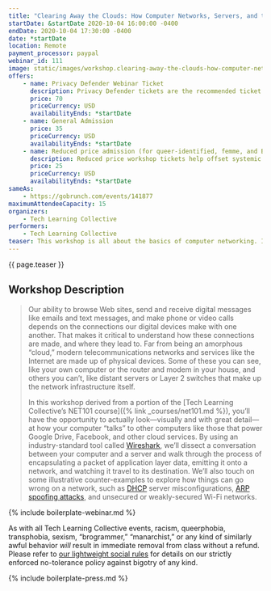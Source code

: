 ```yaml
---
title: "Clearing Away the Clouds: How Computer Networks, Servers, and the Internet Work"
startDate: &startDate 2020-10-04 16:00:00 -0400
endDate: 2020-10-04 17:30:00 -0400
date: *startDate
location: Remote
payment_processor: paypal
webinar_id: 111
image: static/images/workshop.clearing-away-the-clouds-how-computer-networks-servers-and-the-internet-work.rectangle.jpg
offers:
    - name: Privacy Defender Webinar Ticket
      description: Privacy Defender tickets are the recommended ticket type for those who can afford to help fund the digital security and online privacy advocacy communities with their financial resources, are attending the workshop with the support of their employers or other backers, or have other resources available to them. Purchasing tickets at this level makes it possible for us to offer reduced price tickets to those in need.
      price: 70
      priceCurrency: USD
      availabilityEnds: *startDate
    - name: General Admission
      price: 35
      priceCurrency: USD
      availabilityEnds: *startDate
    - name: Reduced price admission (for queer-identified, femme, and BIPOC people)
      description: Reduced price workshop tickets help offset systemic biases prevalent in society and in the technology sector especially.
      price: 25
      priceCurrency: USD
      availabilityEnds: *startDate
sameAs:
    - https://gobrunch.com/events/141877
maximumAttendeeCapacity: 15
organizers:
    - Tech Learning Collective
performers:
    - Tech Learning Collective
teaser: This workshop is all about the basics of computer networking. If you&rsquo;ve ever been curious about what happens &ldquo;on the wire&rdquo; when you&rsquo;re browsing a Web site, or if you ever wanted to take a look &ldquo;under the hood&rdquo; of your Wi-Fi connection, this is the class for you!
---
```


{{ page.teaser }}

## Workshop Description

> Our ability to browse Web sites, send and receive digital messages like emails and text messages, and make phone or video calls depends on the connections our digital devices make with one another. That makes it critical to understand how these connections are made, and where they lead to. Far from being an amorphous &ldquo;cloud,&rdquo; modern telecommunications networks and services like the Internet are made up of physical devices. Some of these you can see, like your own computer or the router and modem in your house, and others you can&rsquo;t, like distant servers or Layer 2 switches that make up the network infrastructure itself.
>
> In this workshop derived from a portion of the [Tech Learning Collective&rsquo;s NET101 course]({% link _courses/net101.md %}), you&rsquo;ll have the opportunity to actually look&mdash;visually and with great detail&mdash;at how your computer &ldquo;talks&rdquo; to other computers like those that power Google Drive, Facebook, and other cloud services. By using an industry-standard tool called [Wireshark](https://wireshark.org/), we&rsquo;ll dissect a conversation between your computer and a server and walk through the process of encapsulating a packet of application layer data, emitting it onto a network, and watching it travel to its destination. We&rsquo;ll also touch on some illustrative counter-examples to explore how things can go wrong on a network, such as [DHCP](https://en.wikipedia.org/wiki/Dynamic_Host_Configuration_Protocol) server misconfigurations, [ARP spoofing attacks](https://en.wikipedia.org/wiki/ARP_spoofing), and unsecured or weakly-secured Wi-Fi networks.

{% include boilerplate-webinar.md %}

As with all Tech Learning Collective events, racism, queerphobia, transphobia, sexism, &ldquo;brogrammer,&rdquo; &ldquo;manarchist,&rdquo; or any kind of similarly awful behavior *will* result in immediate removal from class without a refund. Please refer to [our lightweight social rules](https://github.com/AnarchoTechNYC/meta/wiki/Social-rules) for details on our strictly enforced no-tolerance policy against bigotry of any kind.

{% include boilerplate-press.md %}

